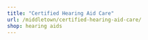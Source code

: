 ```yaml
---
title: "Certified Hearing Aid Care"
url: /middletown/certified-hearing-aid-care/
shop: hearing aids
---
```

